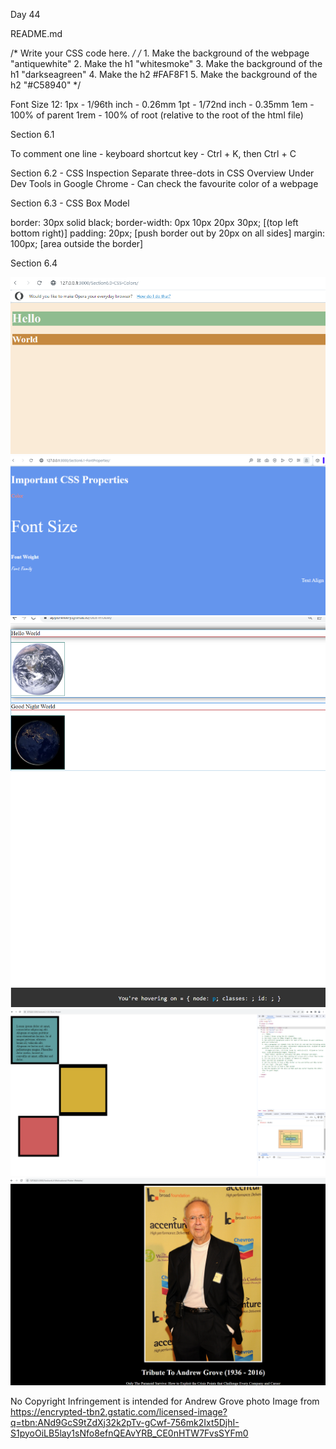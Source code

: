 Day 44 

README.md

/* Write your CSS code here. */
    /* 1. Make the background of the webpage "antiquewhite"
    2. Make the h1 "whitesmoke"
    3. Make the background of the h1 "darkseagreen"
    4. Make the h2 #FAF8F1
    5. Make the background of the h2 "#C58940" */


Font Size 12: 
1px - 1/96th inch - 0.26mm
1pt - 1/72nd inch - 0.35mm
1em - 100% of parent
1rem - 100% of root (relative to the root of the html file)

Section 6.1
  <!-- TODOs
  1. Change the color of <p>Color</p> to "coral" color.
  2. Change the font size of <p>Font Size</p> to 2X the size of the root font size.
  3. Change the font weight of <p>Font Weight</p> to 900.
  4. Change the font family of <p>Font Family</p> to the Google font Caveat with regular (400) font weight.
  Link: https://fonts.google.com/specimen/Caveat
  5. Change the <p>Text Align</p> to right align.
  6. Change the the root (html element) font size to 30px -->


  To comment one line - keyboard shortcut key - Ctrl + K, then Ctrl + C

Section 6.2 - CSS Inspection 
Separate three-dots in CSS Overview Under Dev Tools in Google Chrome - Can check the favourite color of a webpage

Section 6.3 - CSS Box Model

border: 30px solid black;
border-width: 0px 10px 20px 30px; [(top left bottom right)]
padding: 20px; [push border out by 20px on all sides]
margin: 100px; [area outside the border]

Section 6.4
<!-- 
  TODO: Create a motivational post website.
Style it how ever you like. 
Look at the goal image for inspiration.
But it must have the following features:
1. The main h1 text should be using the Regular Libre Baskerville Font from Google Fonts:
  https://fonts.google.com/specimen/Libre+Baskerville
2. The text should be white and background black.
3. Add your own image into the images folder inside assets. It should have a 5px white border.
4. The text should be center aligned.
5. Create a div to contain the h1, p and img elements. Adjust the margins so that the image and text are centered on the page. 
  Hint: You horizontally center a div by giving it a width of 50% and a margin-left of 25%.
  Hint: Set the image to have a width of 100% so it fills the div. 
6. Read about the text-transform property on MDN docs to make the h1 uppercase with CSS.
  https://developer.mozilla.org/en-US/docs/Web/CSS/text-transform 
-->

![Alt text](image.png)
![Alt text](image-1.png)
![Alt text](image-2.png)
![Alt text](image-3.png)
![Alt text](image-4.png)

No Copyright Infringement is intended for Andrew Grove photo
Image from https://encrypted-tbn2.gstatic.com/licensed-image?q=tbn:ANd9GcS9tZdXj32k2pTv-gCwf-756mk2Ixt5DjhI-S1pyoOiLB5lay1sNfo8efnQEAvYRB_CE0nHTW7FvsSYFm0